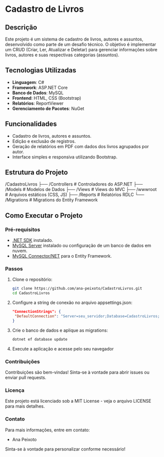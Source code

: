 # Cadastro de Livros

## Descrição
Este projeto é um sistema de cadastro de livros, autores e assuntos, desenvolvido como parte de um desafio técnico. O objetivo é implementar um CRUD (Criar, Ler, Atualizar e Deletar) para gerenciar informações sobre livros, autores e suas respectivas categorias (assuntos).

## Tecnologias Utilizadas
- **Linguagem**: C#
- **Framework**: ASP.NET Core
- **Banco de Dados**: MySQL
- **Frontend**: HTML, CSS (Bootstrap)
- **Relatórios**: ReportViewer
- **Gerenciamento de Pacotes**: NuGet

## Funcionalidades
- Cadastro de livros, autores e assuntos.
- Edição e exclusão de registros.
- Geração de relatórios em PDF com dados dos livros agrupados por autor.
- Interface simples e responsiva utilizando Bootstrap.

## Estrutura do Projeto
/CadastroLivros ├── /Controllers # Controladores do ASP.NET ├── /Models # Modelos de Dados ├── /Views # Views do MVC ├── /wwwroot # Arquivos estáticos (CSS, JS) ├── /Reports # Relatórios RDLC └── /Migrations # Migrations do Entity Framework


## Como Executar o Projeto
### Pré-requisitos
- [.NET SDK](https://dotnet.microsoft.com/download) instalado.
- [MySQL Server](https://dev.mysql.com/downloads/mysql/) instalado ou configuração de um banco de dados em nuvem.
- [MySQL Connector/NET](https://dev.mysql.com/downloads/connector/net/) para o Entity Framework.

### Passos
1. Clone o repositório:
   ```bash
   git clone https://github.com/ana-peixoto/CadastroLivros.git
   cd CadastroLivros
2. Configure a string de conexão no arquivo appsettings.json:
   ```json
   "ConnectionStrings": {
    "DefaultConnection": "Server=seu_servidor;Database=CadastroLivros;User Id=seu_usuario;Password=sua_senha;"
   }
3. Crie o banco de dados e aplique as migrations:
   ```bash
   dotnet ef database update
4. Execute a aplicação e acesse pelo seu navegador

### Contribuições
Contribuições são bem-vindas! Sinta-se à vontade para abrir issues ou enviar pull requests.

### Licença
Este projeto está licenciado sob a MIT License - veja o arquivo LICENSE para mais detalhes.

### Contato
Para mais informações, entre em contato:

* Ana Peixoto

  
Sinta-se à vontade para personalizar conforme necessário!



